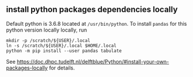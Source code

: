 ## install python packages dependencies locally
Default python is 3.6.8 located at `/usr/bin/python`. To install `pandas` for
this python version locally locally, run 
```
mkdir -p /scratch/${USER}/.local
ln -s /scratch/${USER}/.local $HOME/.local
python -m pip install --user pandas tabulate
```
See
https://doc.dhpc.tudelft.nl/delftblue/Python/#install-your-own-packages-locally
for details. 



